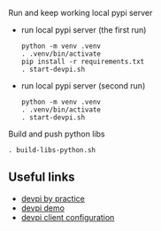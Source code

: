 Run and keep working local pypi server

- run local pypi server (the first run)
  ```
  python -m venv .venv
  . .venv/bin/activate
  pip install -r requirements.txt
  . start-devpi.sh
  ```

- run local pypi server (second run)
  ```
  python -m venv .venv
  . .venv/bin/activate
  . start-devpi.sh
  ```

Build and push python libs
```
. build-libs-python.sh
```

## Useful links
- [devpi by practice](https://stefan.sofa-rockers.org/2017/11/09/getting-started-with-devpi/)
- [devpi demo](https://www.youtube.com/watch?v=-fz6k44ZHMzQ)
- [devpi client configuration](https://opensource.com/article/18/7/setting-devpi)
